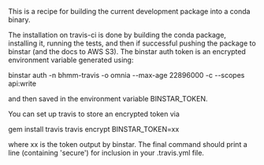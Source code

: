 This is a recipe for building the current development package into a conda
binary.

The installation on travis-ci is done by building the conda package, installing
it, running the tests, and then if successful pushing the package to binstar
(and the docs to AWS S3). The binstar auth token is an encrypted environment
variable generated using:

binstar auth -n bhmm-travis -o omnia --max-age 22896000 -c --scopes api:write

and then saved in the environment variable BINSTAR_TOKEN.

You can set up travis to store an encrypted token via

gem install travis travis encrypt BINSTAR_TOKEN=xx

where xx is the token output by binstar. The final command should print a line (containing 'secure') for inclusion in your .travis.yml file.
